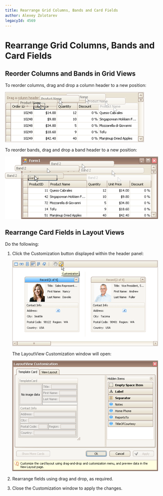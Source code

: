 ```yaml
---
title: Rearrange Grid Columns, Bands and Card Fields
author: Alexey Zolotarev
legacyId: 4569
---
```

# Rearrange Grid Columns, Bands and Card Fields
## Reorder Columns and Bands in Grid Views
To reorder columns, drag and drop a column header to a new position:

![EU_XtraGrid_GridView_DragColumns](../../../images/img7558.png)

To reorder bands, drag and drop a band header to a new position:

![EU_XtraGrid_GridView_DragBands](../../../images/img7559.png)

## Rearrange Card Fields in Layout Views

Do the following:
1. Click the Customization button displayed within the header panel:
	
	![EU_XtraGrid_LayoutView_CustomizeButton](../../../images/img7491.png)
	
	The LayoutView Customization window will open:
	
	![EU_XtraGrid_LayoutView_CustomizationForm](../../../images/img7492.png)
2. Rearrange fields using drag and drop, as required.
3. Close the Customization window to apply the changes.
